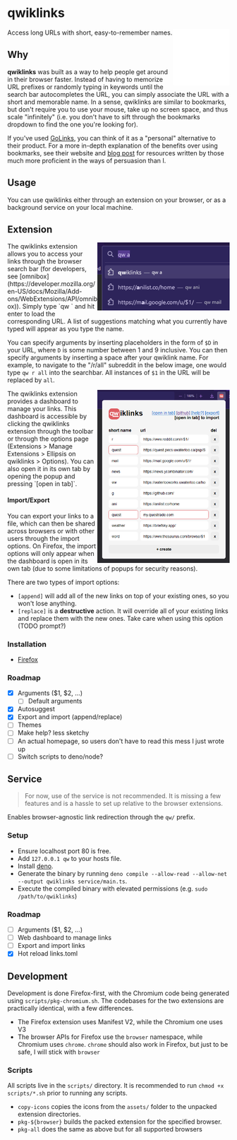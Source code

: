 # qwiklinks

<p><img align="right" src="firefox/icons/qw-128.png" alt="qwiklinks Logo" /></p>
Access long URLs with short, easy-to-remember names.

## Why

**qwiklinks** was built as a way to help people get around in their browser faster. Instead of having to memorize URL prefixes or randomly typing in keywords until the search bar autocompletes the URL, you can simply associate the URL with a short and memorable name. In a sense, qwiklinks are similar to bookmarks, but don't require you to use your mouse, take up no screen space, and thus scale "infinitely" (i.e. you don't have to sift through the bookmarks dropdown to find the one you're looking for).

If you've used [GoLinks](https://www.golinks.io/), you can think of it as a "personal" alternative to their product. For a more in-depth explanation of the benefits over using bookmarks, see their website and [blog post](https://www.golinks.com/blog/how-to-save-links-the-better-alternative-to-bookmarks/) for resources written by those much more proficient in the ways of persuasion than I.

## Usage

You can use qwiklinks either through an extension on your browser, or as a background service on your local machine.

## Extension

<div>
<p><img align="right" src="assets/suggest.png" alt="qwiklinks Logo" width="300"/></p>
The qwiklinks extension allows you to access your links through the browser search bar (for developers, see [omnibox](https://developer.mozilla.org/en-US/docs/Mozilla/Add-ons/WebExtensions/API/omnibox)). Simply type `qw <name>` and hit enter to load the corresponding URL. A list of suggestions matching what you currently have typed will appear as you type the name.

You can specify arguments by inserting placeholders in the form of `$D` in your URL, where `D` is some number between 1 and 9 inclusive. You can then specify arguments by inserting a space after your qwiklink name. For example, to navigate to the "/r/all" subreddit in the below image, one would type `qw r all` into the searchbar. All instances of `$1` in the URL will be replaced by `all`.

</div>

<div>
<p><img align="right" src="assets/popup.png" alt="qwiklinks Logo" width="300"/></p>
The qwiklinks extension provides a dashboard to manage your links. This dashboard is accessible by clicking the qwiklinks extension through the toolbar or through the options page (Extensions > Manage Extensions > Ellipsis on qwiklinks > Options). You can also open it in its own tab by opening the popup and pressing `[open in tab]`.
</div>

#### Import/Export

You can export your links to a file, which can then be shared across browsers or with other users through the import options. On Firefox, the import options will only appear when the dashboard is open in its own tab (due to some limitations of popups for security reasons).

There are two types of import options:

- `[append]` will add all of the new links on top of your existing ones, so you won't lose anything.
- `[replace]` is a **destructive** action. It will override all of your existing links and replace them with the new ones. Take care when using this option (TODO prompt?)

### Installation

- [Firefox](https://addons.mozilla.org/en-CA/firefox/addon/qwiklinks/)

### Roadmap

- [x] Arguments ($1, $2, ...)
  - [ ] Default arguments
- [x] Autosuggest
- [x] Export and import (append/replace)
- [ ] Themes
- [ ] Make help? less sketchy
- [ ] An actual homepage, so users don't have to read this mess I just wrote up
- [ ] Switch scripts to deno/node?

## Service

> For now, use of the service is not recommended. It is missing a few features and is a hassle to set up relative to the browser extensions.

Enables browser-agnostic link redirection through the `qw/` prefix.

### Setup

- Ensure localhost port 80 is free.
- Add `127.0.0.1 qw` to your hosts file.
- Install [deno](https://deno.land/).
- Generate the binary by running `deno compile --allow-read --allow-net --output qwiklinks service/main.ts`.
- Execute the compiled binary with elevated permissions (e.g. `sudo /path/to/qwiklinks`)

### Roadmap

- [ ] Arguments ($1, $2, ...)
- [ ] Web dashboard to manage links
- [ ] Export and import links
- [x] Hot reload links.toml

## Development

Development is done Firefox-first, with the Chromium code being generated using `scripts/pkg-chromium.sh`. The codebases for the two extensions are practically identical, with a few differences.

- The Firefox extension uses Manifest V2, while the Chromium one uses V3
- The browser APIs for Firefox use the `browser` namespace, while Chromium uses `chrome`. `chrome` should also work in Firefox, but just to be safe, I will stick with `browser`

### Scripts

All scripts live in the `scripts/` directory. It is recommended to run `chmod +x scripts/*.sh` prior to running any scripts.

- `copy-icons` copies the icons from the `assets/` folder to the unpacked extension directories.
- `pkg-${browser}` builds the packed extension for the specified browser.
- `pkg-all` does the same as above but for all supported browsers
